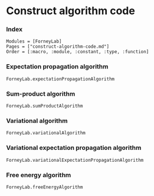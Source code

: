 # Construct algorithm code

### Index
```@index
Modules = [ForneyLab]
Pages = ["construct-algorithm-code.md"]
Order = [:macro, :module, :constant, :type, :function]
```

### Expectation propagation algorithm
```@docs
ForneyLab.expectationPropagationAlgorithm
```

### Sum-product algorithm
```@docs
ForneyLab.sumProductAlgorithm
```


### Variational algorithm
```@docs
ForneyLab.variationalAlgorithm
```


### Variational expectation propagation algorithm
```@docs
ForneyLab.variationalExpectationPropagationAlgorithm
```


### Free energy algorithm
```@docs
ForneyLab.freeEnergyAlgorithm
```
